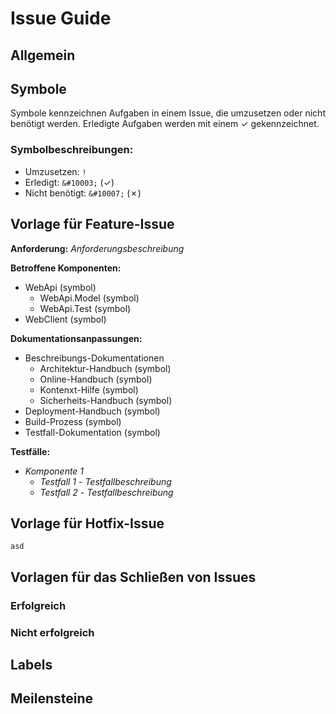# Issue Guide

## Allgemein

## Symbole

Symbole kennzeichnen Aufgaben in einem Issue, die umzusetzen oder nicht benötigt werden. Erledigte Aufgaben werden mit einem &#10003; gekennzeichnet.

### Symbolbeschreibungen:

* Umzusetzen: `!`
* Erledigt: `&#10003;` (&#10003;)
* Nicht benötigt: `&#10007;` (&#10007;)

## Vorlage für Feature-Issue

**Anforderung:** *Anforderungsbeschreibung*

**Betroffene Komponenten:**

* WebApi (symbol)
  * WebApi.Model (symbol)
  * WebApi.Test (symbol)
* WebClient (symbol)

**Dokumentationsanpassungen:**

* Beschreibungs-Dokumentationen
  * Architektur-Handbuch (symbol)
  * Online-Handbuch (symbol)
  * Kontenxt-Hilfe (symbol)
  * Sicherheits-Handbuch (symbol)
* Deployment-Handbuch (symbol)
* Build-Prozess (symbol)
* Testfall-Dokumentation (symbol)

**Testfälle:**

* *Komponente 1*
  * *Testfall 1* - *Testfallbeschreibung*
  * *Testfall 2* - *Testfallbeschreibung*

## Vorlage für Hotfix-Issue

`
asd
`

## Vorlagen für das Schließen von Issues

### Erfolgreich

### Nicht erfolgreich

## Labels

## Meilensteine